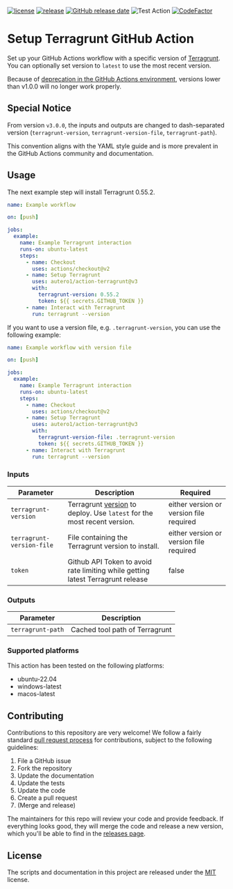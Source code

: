 [![license](https://img.shields.io/github/license/autero1/action-terragrunt)](https://github.com/autero1/action-terragrunt/blob/main/LICENSE)
[![release](https://img.shields.io/github/release/autero1/action-terragrunt.svg)](https://github.com/autero1/action-terragrunt/releases/latest)
[![GitHub release date](https://img.shields.io/github/release-date/autero1/action-terragrunt.svg)](https://github.com/autero1/action-terragrunt/releases)
![Test Action](https://github.com/autero1/action-terragrunt/workflows/Test%20Action/badge.svg?branch=main&event=push)
[![CodeFactor](https://www.codefactor.io/repository/github/autero1/action-terragrunt/badge)](https://www.codefactor.io/repository/github/autero1/action-terragrunt)

# Setup Terragrunt GitHub Action

Set up your GitHub Actions workflow with a specific version of [Terragrunt](https://terragrunt.gruntwork.io/). You can optionally set version to `latest` to use the most recent version.

Because of [deprecation in the GitHub Actions environment](https://github.blog/changelog/2020-10-01-github-actions-deprecating-set-env-and-add-path-commands/), versions lower than v1.0.0 will no longer work properly.

## Special Notice

From version `v3.0.0`, the inputs and outputs are changed to dash-separated version (`terragrunt-version`, `terragrunt-version-file`, `terragrunt-path`).

This convention aligns with the YAML style guide and is more prevalent in the GitHub Actions community and documentation.

## Usage

The next example step will install Terragrunt 0.55.2.

```yaml
name: Example workflow

on: [push]

jobs:
  example:
    name: Example Terragrunt interaction
    runs-on: ubuntu-latest
    steps:
      - name: Checkout
        uses: actions/checkout@v2
      - name: Setup Terragrunt
        uses: autero1/action-terragrunt@v3
        with:
          terragrunt-version: 0.55.2
          token: ${{ secrets.GITHUB_TOKEN }}
      - name: Interact with Terragrunt
        run: terragrunt --version
```
If you want to use a version file, e.g. `.terragrunt-version`, you can use the following example:

```yaml
name: Example workflow with version file

on: [push]

jobs:
  example:
    name: Example Terragrunt interaction
    runs-on: ubuntu-latest
    steps:
      - name: Checkout
        uses: actions/checkout@v2
      - name: Setup Terragrunt
        uses: autero1/action-terragrunt@v3
        with:
          terragrunt-version-file: .terragrunt-version
          token: ${{ secrets.GITHUB_TOKEN }}
      - name: Interact with Terragrunt
        run: terragrunt --version

```

### Inputs

| Parameter                 | Description                                                                                                                    | Required                                |
|---------------------------|--------------------------------------------------------------------------------------------------------------------------------|-----------------------------------------|
| `terragrunt-version`      | Terragrunt [version](https://github.com/gruntwork-io/terragrunt/releases) to deploy. Use `latest` for the most recent version. | either version or version file required |
| `terragrunt-version-file` | File containing the Terragrunt version to install.                                                                             | either version or version file required |
| `token`                   | Github API Token to avoid rate limiting while getting latest Terragrunt release                                                | false                                   |

### Outputs

| Parameter         | Description |
|-------------------| ----------- |
| `terragrunt-path` | Cached tool path of Terragrunt |

### Supported platforms

This action has been tested on the following platforms:

* ubuntu-22.04
* windows-latest
* macos-latest


## Contributing

Contributions to this repository are very welcome! We follow a fairly standard [pull request process](
https://help.github.com/articles/about-pull-requests/) for contributions, subject to the following guidelines:

1. File a GitHub issue
1. Fork the repository
1. Update the documentation
1. Update the tests
1. Update the code
1. Create a pull request
1. (Merge and release)

The maintainers for this repo will review your code and provide feedback. If everything looks good, they will merge the
code and release a new version, which you'll be able to find in the [releases page](../../releases).

## License

The scripts and documentation in this project are released under the [MIT](./LICENSE) license.
